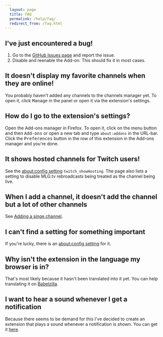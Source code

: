 ```yaml
---
  layout: page
  title: FAQ
  permalink: /help/faq/
  redirect_from: /faq.html
---
```

I've just encountered a bug!
----------------------------
 1. Go to the [GitHub Issues page](http://github.com/freaktechnik/justintv-stream-notifications/issues) and report the issue.
 2. Disable and reenable the Add-on. This should fix it in most cases.

It doesn't display my favorite channels when they are online!
-------------------------------------------------------------
You probably haven't added any channels to the channels manager yet. To open it, click <samp>Manage</samp> in the panel or open it via the extension's settings.

How do I go to the extension's settings?
----------------------------------------
Open the Add-ons manager in Firefox. To open it, click on the menu button and then <samp>Add-ons</samp> or open a new tab and type `about:addons` in the URL-bar. Click the <samp>Preferences</samp> button in the row of this extension in the Add-ons manager and you're done.

It shows hosted channels for Twitch users!
------------------------------------------
See the [about:config setting](/aboutconfig/) `twitch_showHosting`. The page also lists a setting to disable MLG.tv rebroadcasts being treated as the channel being live.

When I add a channel, it doesn't add the channel but a lot of other channels
----------------------------------------------------------------------------
See [Adding a singe channel](/help/channels-manager/#adding-a-singe-channel).

I can't find a setting for something important
-----------------------------------------
If you're lucky, there is an [about:config setting](/aboutconfig/) for it.

Why isn't the extension in the language my browser is in?
---------------------------------------------------------
That's most likely because it hasn't been translated into it yet. You can help translating it on [Babelzilla](http://beta.babelzilla.org/projects/p/jtvn/).

I want to hear a sound whenever I get a notification
----------------------------------------------------
Because there seems to be demand for this I've decided to create an extension that plays a sound whenever a notification is shown. You can get it [here](https://addons.mozilla.org/firefox/addon/notification-sound/).
